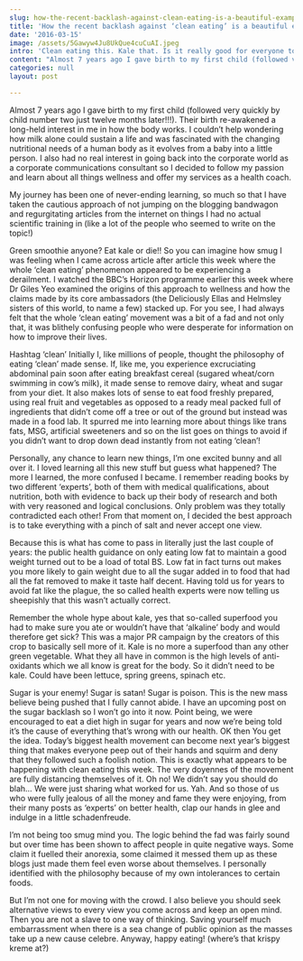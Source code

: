 ```yaml
---
slug: how-the-recent-backlash-against-clean-eating-is-a-beautiful-example-of-the
title: 'How the recent backlash against ‘clean eating’ is a beautiful example of the politics of envy'
date: '2016-03-15'
image: /assets/5Gawyw4Ju8UkQue4cuCuAI.jpeg
intro: 'Clean eating this. Kale that. Is it really good for everyone to eat like this? Opinion is slowly changing.'
content: "Almost 7 years ago I gave birth to my first child (followed very quickly by child number two just twelve months later!!!). Their birth re-awakened a long-held interest in me in how the body works. I couldn’t help wondering how milk alone could sustain a life and was fascinated with the changing nutritional needs of a human body as it evolves from a baby into a little person. I also had no real interest in going back into the corporate world as a corporate communications consultant so I decided to follow my passion and learn about all things wellness and offer my services as a health coach.\n\nMy journey has been one of never-ending learning, so much so that I have taken the cautious approach of not jumping on the blogging bandwagon and regurgitating articles from the internet on things I had no actual scientific training in (like a lot of the people who seemed to write on the topic!)\n\nGreen smoothie anyone? Eat kale or die!!\nSo you can imagine how smug I was feeling when I came across article after article this week where the whole ‘clean eating’ phenomenon appeared to be experiencing a derailment. I watched the BBC’s Horizon programme earlier this week where Dr Giles Yeo examined the origins of this approach to wellness and how the claims made by its core ambassadors (the Deliciously Ellas and Helmsley sisters of this world, to name a few) stacked up. For you see, I had always felt that the whole ‘clean eating’ movement was a bit of a fad and not only that, it was blithely confusing people who were desperate for information on how to improve their lives.\n\nHashtag ‘clean’\nInitially I, like millions of people, thought the philosophy of eating ‘clean’ made sense. If, like me, you experience excruciating abdominal pain soon after eating breakfast cereal (sugared wheat/corn swimming in cow’s milk), it made sense to remove dairy, wheat and sugar from your diet. It also makes lots of sense to eat food freshly prepared, using real fruit and vegetables as opposed to a ready meal packed full of ingredients that didn’t come off a tree or out of the ground but instead was made in a food lab. It spurred me into learning more about things like trans fats, MSG, artificial sweeteners and so on the list goes on things to avoid if you didn’t want to drop down dead instantly from not eating ‘clean’!\n\nPersonally, any chance to learn new things, I’m one excited bunny and all over it. I loved learning all this new stuff but guess what happened? The more I learned, the more confused I became. I remember reading books by two different ‘experts’, both of them with medical qualifications, about nutrition, both with evidence to back up their body of research and both with very reasoned and logical conclusions. Only problem was they totally contradicted each other! From that moment on, I decided the best approach is to take everything with a pinch of salt and never accept one view.\n\nBecause this is what has come to pass in literally just the last couple of years: the public health guidance on only eating low fat to maintain a good weight turned out to be a load of total BS. Low fat in fact turns out makes you more likely to gain weight due to all the sugar added in to food that had all the fat removed to make it taste half decent. Having told us for years to avoid fat like the plague, the so called health experts were now telling us sheepishly that this wasn’t actually correct.\n\nRemember the whole hype about kale, yes that so-called superfood you had to make sure you ate or wouldn’t have that ‘alkaline’ body and would therefore get sick? This was a major PR campaign by the creators of this crop to basically sell more of it. Kale is no more a superfood than any other green vegetable. What they all have in common is the high levels of anti-oxidants which we all know is great for the body. So it didn’t need to be kale. Could have been lettuce, spring greens, spinach etc.\n\nSugar is your enemy! Sugar is satan! Sugar is poison. This is the new mass believe being pushed that I fully cannot abide. I have an upcoming post on the sugar backlash so I won’t go into it now. Point being, we were encouraged to eat a diet high in sugar for years and now we’re being told it’s the cause of everything that’s wrong with our health. OK then\nYou get the idea. Today’s biggest health movement can become next year’s biggest thing that makes everyone peep out of their hands and squirm and deny that they followed such a foolish notion. This is exactly what appears to be happening with clean eating this week. The very doyennes of the movement are fully distancing themselves of it. Oh no! We didn’t say you should do blah… We were just sharing what worked for us. Yah. And so those of us who were fully jealous of all the money and fame they were enjoying, from their many posts as ‘experts’ on better health, clap our hands in glee and indulge in a little schadenfreude.\n\nI’m not being too smug mind you. The logic behind the fad was fairly sound but over time has been shown to affect people in quite negative ways. Some claim it fuelled their anorexia, some claimed it messed them up as these blogs just made them feel even worse about themselves. I personally identified with the philosophy because of my own intolerances to certain foods. \n\nBut I’m not one for moving with the crowd. I also believe you should seek alternative views to every view you come across and keep an open mind. Then you are not a slave to one way of thinking. Saving yourself much embarrassment when there is a sea change of public opinion as the masses take up a new cause celebre. Anyway, happy eating! (where’s that krispy kreme at?)"
categories: null
layout: post

---
```


Almost 7 years ago I gave birth to my first child (followed very quickly by child number two just twelve months later!!!). Their birth re-awakened a long-held interest in me in how the body works. I couldn’t help wondering how milk alone could sustain a life and was fascinated with the changing nutritional needs of a human body as it evolves from a baby into a little person. I also had no real interest in going back into the corporate world as a corporate communications consultant so I decided to follow my passion and learn about all things wellness and offer my services as a health coach.

My journey has been one of never-ending learning, so much so that I have taken the cautious approach of not jumping on the blogging bandwagon and regurgitating articles from the internet on things I had no actual scientific training in (like a lot of the people who seemed to write on the topic!)

Green smoothie anyone? Eat kale or die!!
So you can imagine how smug I was feeling when I came across article after article this week where the whole ‘clean eating’ phenomenon appeared to be experiencing a derailment. I watched the BBC’s Horizon programme earlier this week where Dr Giles Yeo examined the origins of this approach to wellness and how the claims made by its core ambassadors (the Deliciously Ellas and Helmsley sisters of this world, to name a few) stacked up. For you see, I had always felt that the whole ‘clean eating’ movement was a bit of a fad and not only that, it was blithely confusing people who were desperate for information on how to improve their lives.

Hashtag ‘clean’
Initially I, like millions of people, thought the philosophy of eating ‘clean’ made sense. If, like me, you experience excruciating abdominal pain soon after eating breakfast cereal (sugared wheat/corn swimming in cow’s milk), it made sense to remove dairy, wheat and sugar from your diet. It also makes lots of sense to eat food freshly prepared, using real fruit and vegetables as opposed to a ready meal packed full of ingredients that didn’t come off a tree or out of the ground but instead was made in a food lab. It spurred me into learning more about things like trans fats, MSG, artificial sweeteners and so on the list goes on things to avoid if you didn’t want to drop down dead instantly from not eating ‘clean’!

Personally, any chance to learn new things, I’m one excited bunny and all over it. I loved learning all this new stuff but guess what happened? The more I learned, the more confused I became. I remember reading books by two different ‘experts’, both of them with medical qualifications, about nutrition, both with evidence to back up their body of research and both with very reasoned and logical conclusions. Only problem was they totally contradicted each other! From that moment on, I decided the best approach is to take everything with a pinch of salt and never accept one view.

Because this is what has come to pass in literally just the last couple of years: the public health guidance on only eating low fat to maintain a good weight turned out to be a load of total BS. Low fat in fact turns out makes you more likely to gain weight due to all the sugar added in to food that had all the fat removed to make it taste half decent. Having told us for years to avoid fat like the plague, the so called health experts were now telling us sheepishly that this wasn’t actually correct.

Remember the whole hype about kale, yes that so-called superfood you had to make sure you ate or wouldn’t have that ‘alkaline’ body and would therefore get sick? This was a major PR campaign by the creators of this crop to basically sell more of it. Kale is no more a superfood than any other green vegetable. What they all have in common is the high levels of anti-oxidants which we all know is great for the body. So it didn’t need to be kale. Could have been lettuce, spring greens, spinach etc.

Sugar is your enemy! Sugar is satan! Sugar is poison. This is the new mass believe being pushed that I fully cannot abide. I have an upcoming post on the sugar backlash so I won’t go into it now. Point being, we were encouraged to eat a diet high in sugar for years and now we’re being told it’s the cause of everything that’s wrong with our health. OK then
You get the idea. Today’s biggest health movement can become next year’s biggest thing that makes everyone peep out of their hands and squirm and deny that they followed such a foolish notion. This is exactly what appears to be happening with clean eating this week. The very doyennes of the movement are fully distancing themselves of it. Oh no! We didn’t say you should do blah… We were just sharing what worked for us. Yah. And so those of us who were fully jealous of all the money and fame they were enjoying, from their many posts as ‘experts’ on better health, clap our hands in glee and indulge in a little schadenfreude.

I’m not being too smug mind you. The logic behind the fad was fairly sound but over time has been shown to affect people in quite negative ways. Some claim it fuelled their anorexia, some claimed it messed them up as these blogs just made them feel even worse about themselves. I personally identified with the philosophy because of my own intolerances to certain foods. 

But I’m not one for moving with the crowd. I also believe you should seek alternative views to every view you come across and keep an open mind. Then you are not a slave to one way of thinking. Saving yourself much embarrassment when there is a sea change of public opinion as the masses take up a new cause celebre. Anyway, happy eating! (where’s that krispy kreme at?)